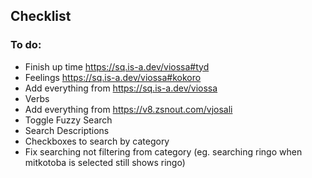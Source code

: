 ## Checklist

### To do:

- Finish up time https://sq.is-a.dev/viossa#tyd
- Feelings https://sq.is-a.dev/viossa#kokoro
- Add everything from https://sq.is-a.dev/viossa
- Verbs
- Add everything from https://v8.zsnout.com/vjosali
- Toggle Fuzzy Search
- Search Descriptions
- Checkboxes to search by category
- Fix searching not filtering from category (eg. searching ringo when mitkotoba is selected still shows ringo)
